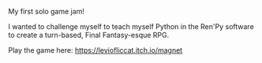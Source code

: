 My first solo game jam!

I wanted to challenge myself to teach myself Python in the Ren'Py software to create a turn-based, Final Fantasy-esque RPG.

Play the game here: https://leviofliccat.itch.io/magnet
